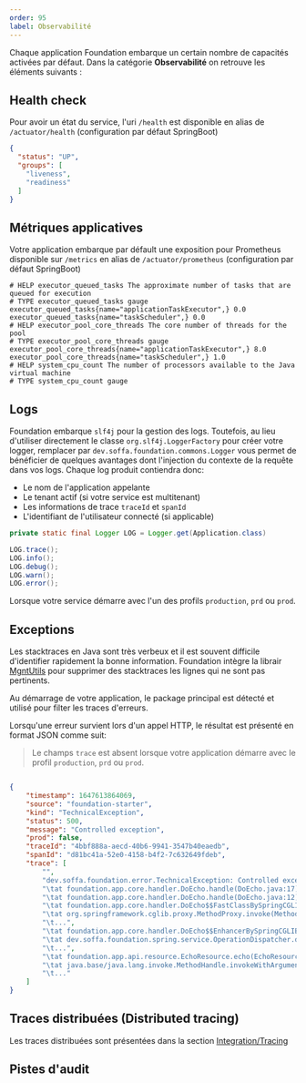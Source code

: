 ```yaml
---
order: 95
label: Observabilité
---
```


Chaque application Foundation embarque un certain nombre de capacités activées par défaut. Dans la catégorie **Observabilité** on
retrouve les éléments suivants :

## Health check

Pour avoir un état du service, l'uri `/health` est disponible en alias de `/actuator/health` (configuration par défaut SpringBoot)

```json /health
{
  "status": "UP",
  "groups": [
    "liveness",
    "readiness"
  ]
}
```


## Métriques applicatives

Votre application embarque par défault une exposition pour Prometheus disponible sur `/metrics` en alias de `/actuator/prometheus` (configuration par défaut SpringBoot)

```text /metrics
# HELP executor_queued_tasks The approximate number of tasks that are queued for execution
# TYPE executor_queued_tasks gauge
executor_queued_tasks{name="applicationTaskExecutor",} 0.0
executor_queued_tasks{name="taskScheduler",} 0.0
# HELP executor_pool_core_threads The core number of threads for the pool
# TYPE executor_pool_core_threads gauge
executor_pool_core_threads{name="applicationTaskExecutor",} 8.0
executor_pool_core_threads{name="taskScheduler",} 1.0
# HELP system_cpu_count The number of processors available to the Java virtual machine
# TYPE system_cpu_count gauge
```

## Logs

Foundation embarque `slf4j` pour la gestion des logs. Toutefois, au lieu d'utiliser directement le classe `org.slf4j.LoggerFactory` pour créer votre logger,
remplacer par `dev.soffa.foundation.commons.Logger` vous permet de bénéficier de quelques avantages dont l'injection du contexte de la requête dans vos logs.
Chaque log produit contiendra donc:
- Le nom de l'application appelante
- Le tenant actif (si votre service est multitenant)
- Les informations de trace `traceId` et `spanId`
- L'identifiant de l'utilisateur connecté (si applicable)

```java
private static final Logger LOG = Logger.get(Application.class)

LOG.trace();
LOG.info();
LOG.debug();
LOG.warn();
LOG.error();
```

Lorsque votre service démarre avec l'un des profils `production`, `prd` ou `prod`.



## Exceptions

Les stacktraces en Java sont très verbeux et il est souvent difficile d'identifier rapidement la bonne information.
Foundation intègre la librair [MgntUtils](https://github.com/michaelgantman/Mgnt) pour supprimer des stacktraces les lignes qui ne sont pas pertinents.

Au démarrage de votre application, le package principal est détecté et utilisé pour filter les traces d'erreurs.

Lorsqu'une erreur survient lors d'un appel HTTP, le résultat est présenté en format JSON comme suit:

> Le champs `trace` est absent lorsque votre application démarre avec le profil `production`, `prd` ou `prod`.

```json

{
    "timestamp": 1647613864069,
    "source": "foundation-starter",
    "kind": "TechnicalException",
    "status": 500,
    "message": "Controlled exception",
    "prod": false,
    "traceId": "4bbf888a-aecd-40b6-9941-3547b40eaedb",
    "spanId": "d81bc41a-52e0-4158-b4f2-7c632649fdeb",
    "trace": [
        "",
        "dev.soffa.foundation.error.TechnicalException: Controlled exception",
        "\tat foundation.app.core.handler.DoEcho.handle(DoEcho.java:17)",
        "\tat foundation.app.core.handler.DoEcho.handle(DoEcho.java:12)",
        "\tat foundation.app.core.handler.DoEcho$$FastClassBySpringCGLIB$$e59a833b.invoke(<generated>)",
        "\tat org.springframework.cglib.proxy.MethodProxy.invoke(MethodProxy.java:218)",
        "\t...",
        "\tat foundation.app.core.handler.DoEcho$$EnhancerBySpringCGLIB$$5268e711.handle(<generated>)",
        "\tat dev.soffa.foundation.spring.service.OperationDispatcher.dispatch(OperationDispatcher.java:19)",
        "\t...",
        "\tat foundation.app.api.resource.EchoResource.echo(EchoResource.java:36)",
        "\tat java.base/java.lang.invoke.MethodHandle.invokeWithArguments(MethodHandle.java:509)",
        "\t..."
    ]
}
```

## Traces distribuées (Distributed tracing)

Les traces distribuées sont présentées dans la section [Integration/Tracing](../integration/tracing.md)

## Pistes d'audit